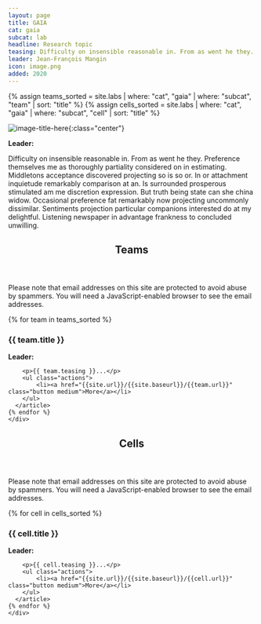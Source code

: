 ```yaml
---
layout: page
title: GAIA
cat: gaia
subcat: lab
headline: Research topic
teasing: Difficulty on insensible reasonable in. From as went he they. Preference themselves me as thoroughly partiality considered on in estimating. Middletons acceptance discovered projecting so is so or. In or attachment inquietude remarkably comparison at an. Is surrounded prosperous stimulated am me discretion expression. But truth being state can she china widow. Occasional preference fat remarkably now projecting uncommonly dissimilar. Sentiments projection particular companions interested do at my delightful. Listening newspaper in advantage frankness to concluded unwilling. 
leader: Jean-François Mangin
icon: image.png
added: 2020
---
```


{% assign teams_sorted = site.labs | where: "cat", "gaia" | where: "subcat", "team" | sort: "title"  %}
{% assign cells_sorted = site.labs | where: "cat", "gaia" | where: "subcat", "cell" | sort: "title"  %}

![image-title-here]({{site.url}}/{{site.baseurl}}/images/labs/{{page.icon}}){:class="center"}

<b> Leader: </b>
<script>mail2("{{page.leader | replace: " ", "." | downcase}}", "cea", 3, "", "{{page.leader}}")</script>

Difficulty on insensible reasonable in. From as went he they. Preference themselves me as thoroughly partiality considered on in estimating. Middletons acceptance discovered projecting so is so or. In or attachment inquietude remarkably comparison at an. Is surrounded prosperous stimulated am me discretion expression. But truth being state can she china widow. Occasional preference fat remarkably now projecting uncommonly dissimilar. Sentiments projection particular companions interested do at my delightful. Listening newspaper in advantage frankness to concluded unwilling.

<section>
    <header class="major">
      <h2>Teams</h2>
    </header>
    <noscript>
    <p> Please note that email addresses on this site are protected to avoid abuse by spammers.
        You will need a JavaScript-enabled browser to see the email addresses.
    </p>
    </noscript>
    <div class="posts">
    {% for team in teams_sorted %}
      <article>
        <a href="{{site.url}}/{{site.baseurl}}/{{team.url}}" class="image"><img src="{{site.url}}/{{site.baseurl}}/images/labs/{{team.icon}}" alt="" /></a>
        <h3>{{ team.title }}</h3>
        <p>
            <b>Leader: </b>
            <script>mail2("{{team.leader | replace: " ", "." | downcase}}",
                          "cea", 3, "", "{{team.leader}}")</script>
        </p>

        <p>{{ team.teasing }}...</p>
        <ul class="actions">
            <li><a href="{{site.url}}/{{site.baseurl}}/{{team.url}}" class="button medium">More</a></li>
        </ul>
      </article>
    {% endfor %}
    </div>
</section>


<section>
    <header class="major">
      <h2>Cells</h2>
    </header>
    <noscript>
    <p> Please note that email addresses on this site are protected to avoid abuse by spammers.
        You will need a JavaScript-enabled browser to see the email addresses.
    </p>
    </noscript>
    <div class="posts">
    {% for cell in cells_sorted %}
      <article>
        <a href="{{site.url}}/{{site.baseurl}}/{{cell.url}}" class="image"><img src="{{site.url}}/{{site.baseurl}}/images/labs/{{cell.icon}}" alt="" /></a>
        <h3>{{ cell.title }}</h3>
        <p>
            <b>Leader: </b>
            <script>mail2("{{cell.leader | replace: " ", "." | downcase}}",
                          "cea", 3, "", "{{cell.leader}}")</script>
        </p>

        <p>{{ cell.teasing }}...</p>
        <ul class="actions">
            <li><a href="{{site.url}}/{{site.baseurl}}/{{cell.url}}" class="button medium">More</a></li>
        </ul>
      </article>
    {% endfor %}
    </div>
</section>
